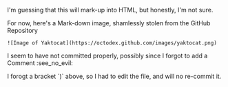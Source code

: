 <p>
 	I'm guessing that this will mark-up into HTML, but honestly, I'm not sure.
</p>

<p>
	For now, here's a Mark-down image, shamlessly stolen from the GitHub Repository
</p>
	
	![Image of Yaktocat](https://octodex.github.com/images/yaktocat.png) 
	
<p>
	I seem to have not committed properly, possibly since I forgot to add a Comment :see_no_evil: 
</p>

<p>
	I forogt a bracket `)` above, so I had to edit the file, and will no re-commit it.
</p>
